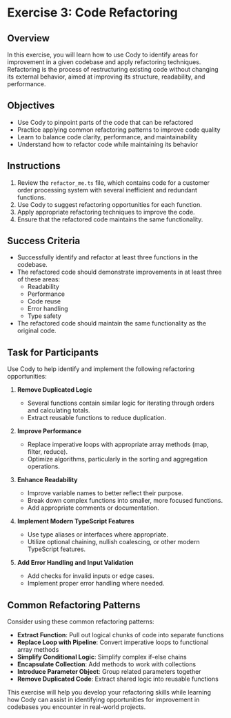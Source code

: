 # Exercise 3: Code Refactoring

## Overview
In this exercise, you will learn how to use Cody to identify areas for improvement in a given codebase and apply refactoring techniques. Refactoring is the process of restructuring existing code without changing its external behavior, aimed at improving its structure, readability, and performance.

## Objectives
- Use Cody to pinpoint parts of the code that can be refactored
- Practice applying common refactoring patterns to improve code quality
- Learn to balance code clarity, performance, and maintainability
- Understand how to refactor code while maintaining its behavior

## Instructions
1. Review the `refactor_me.ts` file, which contains code for a customer order processing system with several inefficient and redundant functions.
2. Use Cody to suggest refactoring opportunities for each function.
3. Apply appropriate refactoring techniques to improve the code.
4. Ensure that the refactored code maintains the same functionality.

## Success Criteria
- Successfully identify and refactor at least three functions in the codebase.
- The refactored code should demonstrate improvements in at least three of these areas:
  - Readability
  - Performance
  - Code reuse
  - Error handling
  - Type safety
- The refactored code should maintain the same functionality as the original code.

## Task for Participants

Use Cody to help identify and implement the following refactoring opportunities:

1. **Remove Duplicated Logic**
   - Several functions contain similar logic for iterating through orders and calculating totals.
   - Extract reusable functions to reduce duplication.

2. **Improve Performance**
   - Replace imperative loops with appropriate array methods (map, filter, reduce).
   - Optimize algorithms, particularly in the sorting and aggregation operations.

3. **Enhance Readability**
   - Improve variable names to better reflect their purpose.
   - Break down complex functions into smaller, more focused functions.
   - Add appropriate comments or documentation.

4. **Implement Modern TypeScript Features**
   - Use type aliases or interfaces where appropriate.
   - Utilize optional chaining, nullish coalescing, or other modern TypeScript features.

5. **Add Error Handling and Input Validation**
   - Add checks for invalid inputs or edge cases.
   - Implement proper error handling where needed.

## Common Refactoring Patterns

Consider using these common refactoring patterns:

- **Extract Function**: Pull out logical chunks of code into separate functions
- **Replace Loop with Pipeline**: Convert imperative loops to functional array methods
- **Simplify Conditional Logic**: Simplify complex if-else chains
- **Encapsulate Collection**: Add methods to work with collections
- **Introduce Parameter Object**: Group related parameters together
- **Remove Duplicated Code**: Extract shared logic into reusable functions

This exercise will help you develop your refactoring skills while learning how Cody can assist in identifying opportunities for improvement in codebases you encounter in real-world projects.

